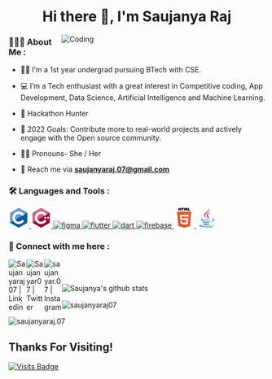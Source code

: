 <h1 align="center">Hi there 👋, I'm Saujanya Raj</h1>

<img align="right" alt="Coding" width="400" src="https://cdn.dribbble.com/users/2646423/screenshots/5507196/computer.gif">

<h3 align="left">👩🏻‍💻 About Me :</h3>

- 🙋‍♀️ I’m a 1st year undergrad pursuing BTech with CSE.

- 💻  I’m a Tech enthusiast with a great interest in Competitive coding, App Development, Data Science, Artificial Intelligence and Machine Learning.

- 🔭 Hackathon Hunter

- 🥅 2022 Goals: Contribute more to real-world projects and actively engage with the Open source community.

- 👩🏻 Pronouns- She / Her

- 📧 Reach me via **saujanyaraj.07@gmail.com**

<h3 align="left">🛠 Languages and Tools :</h3> 
<a href="https://www.cprogramming.com/" target="_blank"> <img src="https://raw.githubusercontent.com/devicons/devicon/master/icons/c/c-original.svg" alt="c" width="40" height="40"/> </a> <a href="https://www.w3schools.com/cpp/" target="_blank"> <img src="https://raw.githubusercontent.com/devicons/devicon/master/icons/cplusplus/cplusplus-original.svg" alt="cplusplus" width="40" height="40"/> </a><a href="https://www.figma.com/" target="_blank"> <img src="https://www.vectorlogo.zone/logos/figma/figma-icon.svg" alt="figma" width="40" height="40"/> </a> <a href="https://flutter.dev" target="_blank"> <img src="https://www.vectorlogo.zone/logos/flutterio/flutterio-icon.svg" alt="flutter" width="40" height="40"/> </a><a href="https://dart.dev" target="_blank"> <img src="https://www.vectorlogo.zone/logos/dartlang/dartlang-icon.svg" alt="dart" width="40" height="40"/> </a> <a href="https://firebase.google.com/" target="_blank"> <img src="https://www.vectorlogo.zone/logos/firebase/firebase-icon.svg" alt="firebase" width="40" height="40"/> </a><a href="https://www.w3.org/html/" target="_blank"> <img src="https://raw.githubusercontent.com/devicons/devicon/master/icons/html5/html5-original-wordmark.svg" alt="html5" width="40" height="40"/> </a> <a href="https://www.java.com" target="_blank" rel="noreferrer"> <img src="https://raw.githubusercontent.com/devicons/devicon/master/icons/java/java-original.svg" alt="java" width="40" height="40"/> </a>

<h3 align="left">🤝 Connect with me here :</h3>  

<a href="https://www.linkedin.com/in/saujanyaraj07/">
    <img align="left" alt="Saujanyaraj07 | Linkedin" width="35px" src="https://github.com/TheDudeThatCode/TheDudeThatCode/blob/master/Assets/Linkedin.svg" />
  </a>
   <a href="https://twitter.com/Saujanyar07">
    <img align="left" alt="Saujanyar07 | Twitter" width="35px" src="https://github.com/TheDudeThatCode/TheDudeThatCode/blob/master/Assets/Twitter.svg" />
</a> 

  <a href="https://www.instagram.com/saujanyar.07/">
    <img align="left" alt="saujanyar.07 | Instagram" width="35px" src="https://github.com/TheDudeThatCode/TheDudeThatCode/blob/master/Assets/Instagram.svg" />
  </a>
  <br><br>

![Saujanya's github stats](https://github-readme-stats.vercel.app/api?username=saujanyaraj07&count_private=true&show_icons=true&theme=radical)

<p><img align="center" src="https://github-readme-streak-stats.herokuapp.com/?user=saujanyaraj07&" alt="saujanyaraj07" /></p>

<p><img align="center" src="https://github-readme-stats.vercel.app/api/top-langs?username=saujanyaraj07&show_icons=true&locale=en&layout=compact" alt="saujanyaraj.07" /></p>

</div>

<h2>Thanks For Visiting!  </h2>

[![Visits Badge](https://badges.pufler.dev/visits/saujanyaraj07/saujanyaraj07?style=for-the-badge)](https://github.com/saujanyaraj07/)
